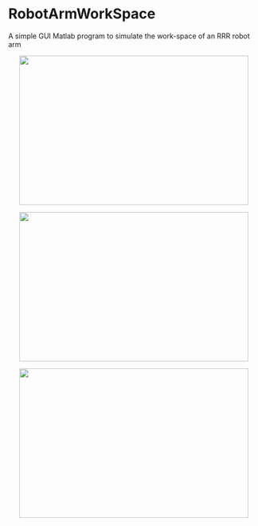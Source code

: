 # RobotArmWorkSpace
A simple GUI Matlab program to simulate the work-space of an RRR robot arm  

<p align="center">
  <img width="460" height="300" src="https://i.ibb.co/s31zDJW/2019-03-20-4.png">
</p>

<p align="center">
  <img width="460" height="300" src="https://i.ibb.co/zbXM82G/2019-03-20-5.png">
</p>

<p align="center">
  <img width="460" height="300" src="https://i.ibb.co/N79hhCs/2019-03-20-6.png">
</p>
